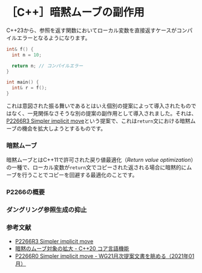 # ［C++］暗黙ムーブの副作用

C++23から、参照を返す関数においてローカル変数を直接返すケースがコンパイルエラーとなるようになります。

```cpp
int& f() {
  int n = 10;

  return n; // コンパイルエラー
}

int main() {
  int& r = f();
}
```

これは意図された振る舞いであるとはいえ個別の提案によって導入されたものではなく、一見関係なさそうな別の提案の副作用として導入されました。それは、[P2266R3 Simpler implicit move](https://www.open-std.org/jtc1/sc22/wg21/docs/papers/2022/p2266r3.html)という提案で、これは`return`文における暗黙ムーブの機会を拡大しようとするものです。

### 暗黙ムーブ

暗黙ムーブとはC++11で許可された戻り値最適化（*Return value optimization*）の一種で、ローカル変数が`return`文でコピーされた返される場合に暗黙的にムーブを行うことでコピーを回避する最適化のことです。

### P2266の概要

### ダングリング参照生成の抑止

### 参考文献

- [P2266R3 Simpler implicit move](https://www.open-std.org/jtc1/sc22/wg21/docs/papers/2022/p2266r3.html)
- [暗黙のムーブ対象の拡大 - C++20 コア言語機能](https://github.com/onihusube/books/blob/master/cpp20_lang/document.md#%E6%9A%97%E9%BB%99%E3%81%AE%E3%83%A0%E3%83%BC%E3%83%96%E5%AF%BE%E8%B1%A1%E3%81%AE%E6%8B%A1%E5%A4%A7)
- [P2266R0 Simpler implicit move - WG21月次提案文書を眺める（2021年01月）](https://onihusube.hatenablog.com/entry/2021/02/11/153333#P2266R0-Simpler-implicit-move)
